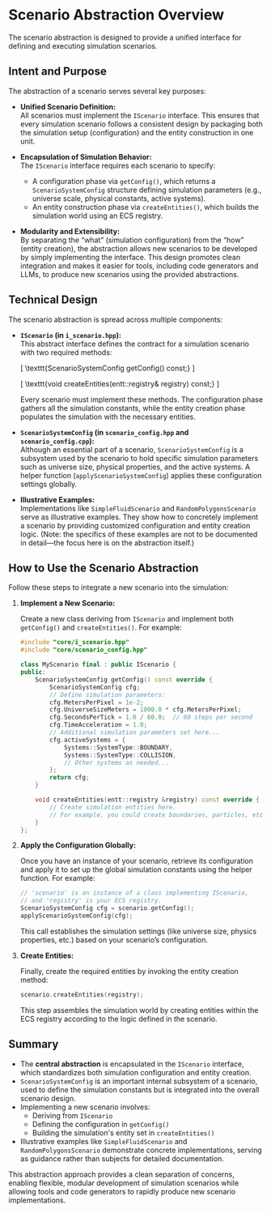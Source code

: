# Scenario Abstraction Overview

The scenario abstraction is designed to provide a unified interface for defining and executing simulation scenarios.

## Intent and Purpose

The abstraction of a scenario serves several key purposes:

- **Unified Scenario Definition:**  
  All scenarios must implement the `IScenario` interface. This ensures that every simulation scenario follows a consistent design by packaging both the simulation setup (configuration) and the entity construction in one unit.

- **Encapsulation of Simulation Behavior:**  
  The `IScenario` interface requires each scenario to specify:
  - A configuration phase via `getConfig()`, which returns a `ScenarioSystemConfig` structure defining simulation parameters (e.g., universe scale, physical constants, active systems).
  - An entity construction phase via `createEntities()`, which builds the simulation world using an ECS registry.

- **Modularity and Extensibility:**  
  By separating the “what” (simulation configuration) from the “how” (entity creation), the abstraction allows new scenarios to be developed by simply implementing the interface. This design promotes clean integration and makes it easier for tools, including code generators and LLMs, to produce new scenarios using the provided abstractions.

## Technical Design

The scenario abstraction is spread across multiple components:

- **`IScenario` (in `i_scenario.hpp`):**  
  This abstract interface defines the contract for a simulation scenario with two required methods:

  \[
  \texttt{ScenarioSystemConfig getConfig() const;}
  \]

  \[
  \texttt{void createEntities(entt::registry\& registry) const;}
  \]

  Every scenario must implement these methods. The configuration phase gathers all the simulation constants, while the entity creation phase populates the simulation with the necessary entities.

- **`ScenarioSystemConfig` (in `scenario_config.hpp` and `scenario_config.cpp`):**  
  Although an essential part of a scenario, `ScenarioSystemConfig` is a subsystem used by the scenario to hold specific simulation parameters such as universe size, physical properties, and the active systems. A helper function (`applyScenarioSystemConfig`) applies these configuration settings globally.

- **Illustrative Examples:**  
  Implementations like `SimpleFluidScenario` and `RandomPolygonsScenario` serve as illustrative examples. They show how to concretely implement a scenario by providing customized configuration and entity creation logic. (Note: the specifics of these examples are not to be documented in detail—the focus here is on the abstraction itself.)

## How to Use the Scenario Abstraction

Follow these steps to integrate a new scenario into the simulation:

1. **Implement a New Scenario:**

   Create a new class deriving from `IScenario` and implement both `getConfig()` and `createEntities()`. For example:

   ```cpp:src/scenarios/my_scenario.cpp
   #include "core/i_scenario.hpp"
   #include "core/scenario_config.hpp"

   class MyScenario final : public IScenario {
   public:
       ScenarioSystemConfig getConfig() const override {
           ScenarioSystemConfig cfg;
           // Define simulation parameters:
           cfg.MetersPerPixel = 1e-2;
           cfg.UniverseSizeMeters = 1000.0 * cfg.MetersPerPixel;
           cfg.SecondsPerTick = 1.0 / 60.0;  // 60 steps per second
           cfg.TimeAcceleration = 1.0;
           // Additional simulation parameters set here...
           cfg.activeSystems = {
               Systems::SystemType::BOUNDARY,
               Systems::SystemType::COLLISION,
               // Other systems as needed...
           };
           return cfg;
       }

       void createEntities(entt::registry &registry) const override {
           // Create simulation entities here.
           // For example, you could create boundaries, particles, etc.
       }
   };
   ```

2. **Apply the Configuration Globally:**

   Once you have an instance of your scenario, retrieve its configuration and apply it to set up the global simulation constants using the helper function. For example:

   ```cpp:src/some_file.cpp
   // 'scenario' is an instance of a class implementing IScenario,
   // and 'registry' is your ECS registry.
   ScenarioSystemConfig cfg = scenario.getConfig();
   applyScenarioSystemConfig(cfg);
   ```

   This call establishes the simulation settings (like universe size, physics properties, etc.) based on your scenario’s configuration.

3. **Create Entities:**

   Finally, create the required entities by invoking the entity creation method:

   ```cpp:src/some_file.cpp
   scenario.createEntities(registry);
   ```

   This step assembles the simulation world by creating entities within the ECS registry according to the logic defined in the scenario.

## Summary

- The **central abstraction** is encapsulated in the `IScenario` interface, which standardizes both simulation configuration and entity creation.
- `ScenarioSystemConfig` is an important internal subsystem of a scenario, used to define the simulation constants but is integrated into the overall scenario design.
- Implementing a new scenario involves:
  - Deriving from `IScenario`
  - Defining the configuration in `getConfig()`
  - Building the simulation's entity set in `createEntities()`
- Illustrative examples like `SimpleFluidScenario` and `RandomPolygonsScenario` demonstrate concrete implementations, serving as guidance rather than subjects for detailed documentation.

This abstraction approach provides a clean separation of concerns, enabling flexible, modular development of simulation scenarios while allowing tools and code generators to rapidly produce new scenario implementations.